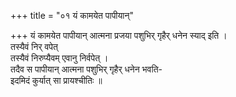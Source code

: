 +++
title = "०१ यं कामयेत पापीयान्"

+++
यं कामयेत पापीयान् आत्मना प्रजया पशुभिर् गृहैर् धनेन स्याद् इति ।  
तस्यैवं निर् वपेत्  
तस्यैवं निरुप्यैवम् एवानु निर्वपेत् ।  
तदैव स पापीयान् आत्मना पशुभिर् गृहैर् धनेन भवति-  
इदमिदं कुर्यात् सा प्रायश्चीतिः ॥